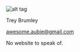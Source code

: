 ![alt tag](https://i.imgur.com/4KS99Lb.jpg)

Trey Brumley

awesome.aubie@gmail.com

No website to speak of.
